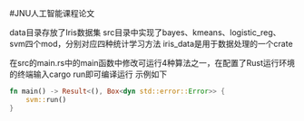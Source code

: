 #JNU人工智能课程论文

data目录存放了Iris数据集
src目录中实现了bayes、kmeans、logistic_reg、svm四个mod，分别对应四种统计学习方法
iris_data是用于数据处理的一个crate

在src的main.rs中的main函数中修改可运行4种算法之一，在配置了Rust运行环境的终端输入cargo run即可编译运行
示例如下
```rust
fn main() -> Result<(), Box<dyn std::error::Error>> {
    svm::run()
}
```
